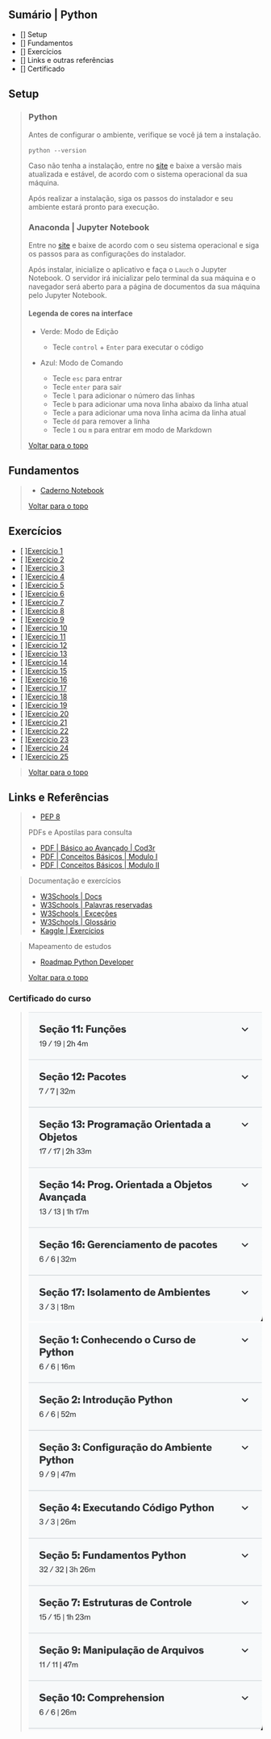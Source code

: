 

## Sumário | Python

- [] Setup
- [] Fundamentos
- [] Exercícios
- [] Links e outras referências
- [] Certificado
      
## Setup 
>
> ### Python
>
> Antes de configurar o ambiente, verifique se você já tem a instalação.
> 
>     python --version
> 
> Caso não tenha a instalação, entre no [site](https://www.python.org/downloads/) e baixe a versão mais atualizada e estável, de acordo com o sistema operacional da sua máquina.
>
> Após realizar a instalação, siga os passos do instalador e seu ambiente estará pronto para execução.
> 
> ### Anaconda | Jupyter Notebook
>
> Entre no [site](https://www.anaconda.com/) e baixe de acordo com o seu sistema operacional e siga os passos para as configurações do instalador.
>
> Após instalar, inicialize o aplicativo e faça o `Lauch` o Jupyter Notebook. O servidor irá inicializar pelo terminal da sua máquina e o navegador será aberto para a página de documentos da sua máquina pelo Jupyter Notebook.
>
> #### Legenda de cores na interface 
>
> 
> - Verde: Modo de Edição
>   - Tecle `control` + `Enter` para executar o código
> 
> - Azul: Modo de Comando
>   - Tecle `esc` para entrar
>   - Tecle `enter` para sair
>   - Tecle `l` para adicionar o número das linhas
>   - Tecle `b` para adicionar uma nova linha abaixo da linha atual
>   - Tecle `a` para adicionar uma nova linha acima da linha atual
>   - Tecle `dd` para remover a linha
>   - Tecle `1` ou `m` para entrar em modo de Markdown
>
> [Voltar para o topo](#sumário--python)

## Fundamentos
>
> - [Caderno Notebook](./curso-cod3r/fundamentos-py.ipynb)
>
> [Voltar para o topo](#sumário--python)

## Exercícios

- [ ][Exercício 1](./exercicios/parte-1/ex01.py)
- [ ][Exercício 2](./exercicios/parte-1/ex02.py)
- [ ][Exercício 3](./exercicios/parte-1/ex03.py)
- [ ][Exercício 4](./exercicios/parte-1/ex04.py)
- [ ][Exercício 5](./parte-1/ex05.py)
- [ ][Exercício 6](./exercicios/parte-2/ex06_set.py)
- [ ][Exercício 7](./exercicios/parte-2/ex07.py)
- [ ][Exercício 8](./exercicios/parte-2/ex08.py)
- [ ][Exercício 9](./exercicios/parte-2/ex09.py)
- [ ][Exercício 10](./exercicios/parte-2/ex10.py)
- [ ][Exercício 11](./exercicios/parte-2/ex11.py)
- [ ][Exercício 12](./exercicios/parte-2/ex12_parsing.py)
- [ ][Exercício 13](./exercicios/parte-2/ex13.py)
- [ ][Exercício 14](./exercicios/parte-2/ex14.py)
- [ ][Exercício 15](./exercicios/parte-2/ex15_classe.py)
- [ ][Exercício 16](./exercicios/parte-2/ex16.py)
- [ ][Exercício 17](./exercicios/parte-2/ex17.py)
- [ ][Exercício 18](./exercicios/parte-2/ex18_dicionario.py)
- [ ][Exercício 19](./exercicios/parte-2/ex19_mediana.py)
- [ ][Exercício 20](./exercicios/parte-2/ex20.py)
- [ ][Exercício 21](./exercicios/parte-3-poo/ex21_heranca.py)
- [ ][Exercício 22](./exercicios/parte-3-poo/ex22_name-mangling.py)
- [ ][Exercício 23](./exercicios/parte-3-poo/ex23.py)
- [ ][Exercício 24](./exercicios/parte-3-poo/ex24.py)
- [ ][Exercício 25](./exercicios/parte-3-poo/ex25.py)
>
> [Voltar para o topo](#sumário--python)


## Links e Referências
>
> - [PEP 8](https://peps.python.org/pep-0008/)
> 
> PDFs e Apostilas para consulta
> - [PDF | Básico ao Avançado | Cod3r](./curso-python-versao-1.1.pdf)
> - [PDF | Conceitos Básicos | Modulo I](../python-modulo-1.pdf)
> - [PDF | Conceitos Básicos | Modulo II](../python-modulo-2.pdf)

> Documentação e exercícios
> - [W3Schools | Docs](https://www.w3schools.com/python/default.asp)
> - [W3Schools | Palavras reservadas](https://www.w3schools.com/python/python_ref_keywords.asp)
> - [W3Schools | Exceções](https://www.w3schools.com/python/python_ref_exceptions.asp)
> - [W3Schools | Glossário](https://www.w3schools.com/python/python_ref_glossary.asp)
> - [Kaggle | Exercícios](https://www.kaggle.com/learn/python) 

> Mapeamento de estudos
> - [Roadmap Python Developer](https://roadmap.sh/python)
> 
> [Voltar para o topo](#sumário--python)

### Certificado do curso
> 
> ![python-cod3r-1](./img/part-1.png)
> ![python-cod3r-1](./img/part-2.png)
